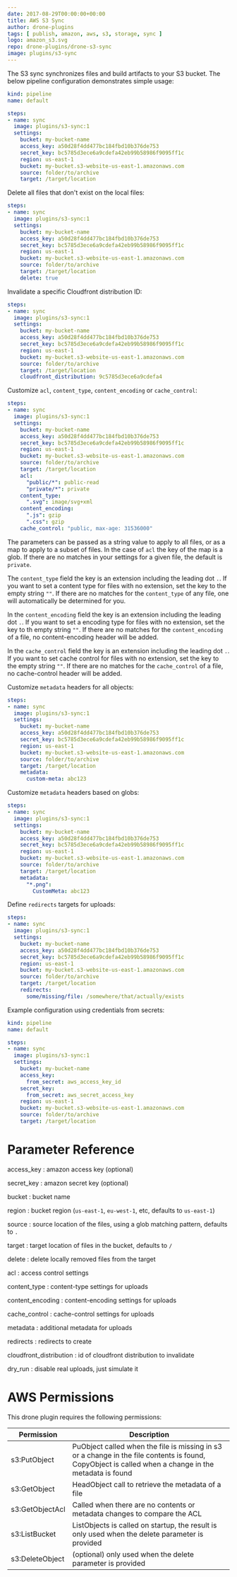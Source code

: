```yaml
---
date: 2017-08-29T00:00:00+00:00
title: AWS S3 Sync
author: drone-plugins
tags: [ publish, amazon, aws, s3, storage, sync ]
logo: amazon_s3.svg
repo: drone-plugins/drone-s3-sync
image: plugins/s3-sync
---
```


The S3 sync synchronizes files and build artifacts to your S3 bucket. The below pipeline configuration demonstrates simple usage:

```yaml
kind: pipeline
name: default

steps:
- name: sync
  image: plugins/s3-sync:1
  settings:
    bucket: my-bucket-name
    access_key: a50d28f4dd477bc184fbd10b376de753
    secret_key: bc5785d3ece6a9cdefa42eb99b58986f9095ff1c
    region: us-east-1
    bucket: my-bucket.s3-website-us-east-1.amazonaws.com
    source: folder/to/archive
    target: /target/location
```

Delete all files that don't exist on the local files:

```yaml
steps:
- name: sync
  image: plugins/s3-sync:1
  settings:
    bucket: my-bucket-name
    access_key: a50d28f4dd477bc184fbd10b376de753
    secret_key: bc5785d3ece6a9cdefa42eb99b58986f9095ff1c
    region: us-east-1
    bucket: my-bucket.s3-website-us-east-1.amazonaws.com
    source: folder/to/archive
    target: /target/location
    delete: true
```

Invalidate a specific Cloudfront distribution ID:

```yaml
steps:
- name: sync
  image: plugins/s3-sync:1
  settings:
    bucket: my-bucket-name
    access_key: a50d28f4dd477bc184fbd10b376de753
    secret_key: bc5785d3ece6a9cdefa42eb99b58986f9095ff1c
    region: us-east-1
    bucket: my-bucket.s3-website-us-east-1.amazonaws.com
    source: folder/to/archive
    target: /target/location
    cloudfront_distribution: 9c5785d3ece6a9cdefa4
```

Customize `acl`, `content_type`, `content_encoding` or `cache_control`:

```yaml
steps:
- name: sync
  image: plugins/s3-sync:1
  settings:
    bucket: my-bucket-name
    access_key: a50d28f4dd477bc184fbd10b376de753
    secret_key: bc5785d3ece6a9cdefa42eb99b58986f9095ff1c
    region: us-east-1
    bucket: my-bucket.s3-website-us-east-1.amazonaws.com
    source: folder/to/archive
    target: /target/location
    acl:
      "public/*": public-read
      "private/*": private
    content_type:
      ".svg": image/svg+xml
    content_encoding:
      ".js": gzip
      ".css": gzip
    cache_control: "public, max-age: 31536000"
```

The parameters can be passed as a string value to apply to all files, or as a map to apply to a subset of files. In the case of `acl` the key of the map is a glob. If there are no matches in your settings for a given file, the default is `private`.

The `content_type` field the key is an extension including the leading dot `.`. If you want to set a content type for files with no extension, set the key to the empty string `""`. If there are no matches for the `content_type` of any file, one will automatically be determined for you.

In the `content_encoding` field the key is an extension including the leading dot `.`. If you want to set a encoding type for files with no extension, set the key to th empty string `""`. If there are no matches for the `content_encoding` of a file, no content-encoding header will be added.

In the `cache_control` field the key is an extension including the leading dot `.`. If you want to set cache control for files with no extension, set the key to the empty string `""`. If there are no matches for the `cache_control` of a file, no cache-control header will be added.

Customize `metadata` headers for all objects:

```yaml
steps:
- name: sync
  image: plugins/s3-sync:1
  settings:
    bucket: my-bucket-name
    access_key: a50d28f4dd477bc184fbd10b376de753
    secret_key: bc5785d3ece6a9cdefa42eb99b58986f9095ff1c
    region: us-east-1
    bucket: my-bucket.s3-website-us-east-1.amazonaws.com
    source: folder/to/archive
    target: /target/location
    metadata:
      custom-meta: abc123
```

Customize `metadata` headers based on globs:

```yaml
steps:
- name: sync
  image: plugins/s3-sync:1
  settings:
    bucket: my-bucket-name
    access_key: a50d28f4dd477bc184fbd10b376de753
    secret_key: bc5785d3ece6a9cdefa42eb99b58986f9095ff1c
    region: us-east-1
    bucket: my-bucket.s3-website-us-east-1.amazonaws.com
    source: folder/to/archive
    target: /target/location
    metadata:
      "*.png":
        CustomMeta: abc123
```

Define `redirects` targets for uploads:

```yaml
steps:
- name: sync
  image: plugins/s3-sync:1
  settings:
    bucket: my-bucket-name
    access_key: a50d28f4dd477bc184fbd10b376de753
    secret_key: bc5785d3ece6a9cdefa42eb99b58986f9095ff1c
    region: us-east-1
    bucket: my-bucket.s3-website-us-east-1.amazonaws.com
    source: folder/to/archive
    target: /target/location
    redirects:
      some/missing/file: /somewhere/that/actually/exists
```


Example configuration using credentials from secrets:

```yaml
kind: pipeline
name: default

steps:
- name: sync
  image: plugins/s3-sync:1
  settings:
    bucket: my-bucket-name
    access_key:
      from_secret: aws_access_key_id
    secret_key:
      from_secret: aws_secret_access_key
    region: us-east-1
    bucket: my-bucket.s3-website-us-east-1.amazonaws.com
    source: folder/to/archive
    target: /target/location
```

# Parameter Reference

access_key
: amazon access key (optional)

secret_key
: amazon secret key (optional)

bucket
: bucket name

region
: bucket region (`us-east-1`, `eu-west-1`, etc, defaults to `us-east-1`)

source
: source location of the files, using a glob matching pattern, defaults to `.`

target
: target location of files in the bucket, defaults to `/`

delete
: delete locally removed files from the target

acl
: access control settings

content_type
: content-type settings for uploads

content_encoding
: content-encoding settings for uploads

cache_control
: cache-control settings for uploads

metadata
: additional metadata for uploads

redirects
: redirects to create

cloudfront_distribution
: id of cloudfront distribution to invalidate

dry_run
: disable real uploads, just simulate it

# AWS Permissions

This drone plugin requires the following permissions:

| Permission | Description |
| ---------- | ----------- |
| s3:PutObject | PuObject called when the file is missing in s3 or a change in the file contents is found, CopyObject is called when a change in the metadata is found |
| s3:GetObject | HeadObject call to retrieve the metadata of a file |
| s3:GetObjectAcl | Called when there are no contents or metadata changes to compare the ACL |
| s3:ListBucket | ListObjects is called on startup, the result is only used when the delete parameter is provided |
| s3:DeleteObject | (optional) only used when the delete parameter is provided |
